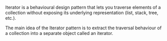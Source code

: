Iterator is a behavioural design pattern that lets you traverse elements of a
collection without exposing its underlying representation (list, stack, tree, etc.).

The main idea of the Iterator pattern is to extract the traversal behaviour of a
collection into a separate object called an iterator.
